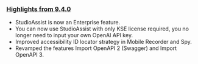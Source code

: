 ### [Highlights from 9.4.0](https://docs.katalon.com/docs/release-notes/katalon-studio/katalon-studio-release-notes-version-9.x)

* StudioAssist is now an Enterprise feature.
* You can now use StudioAssist with only KSE license required, you no longer need to input your own OpenAI API key.
* Improved accessibility ID locator strategy in Mobile Recorder and Spy.
* Revamped the features Import OpenAPI 2 (Swagger) and Import OpenAPI 3.
